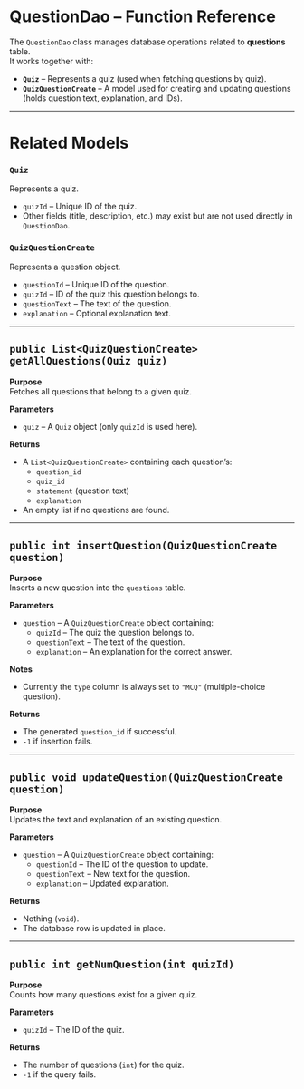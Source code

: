 # QuestionDao – Function Reference

The `QuestionDao` class manages database operations related to **questions** table.  
It works together with:
- **`Quiz`** – Represents a quiz (used when fetching questions by quiz).
- **`QuizQuestionCreate`** – A model used for creating and updating questions (holds question text, explanation, and IDs).

---

# Related Models

### `Quiz`
Represents a quiz.
- `quizId` – Unique ID of the quiz.
- Other fields (title, description, etc.) may exist but are not used directly in `QuestionDao`.

### `QuizQuestionCreate`
Represents a question object.
- `questionId` – Unique ID of the question.
- `quizId` – ID of the quiz this question belongs to.
- `questionText` – The text of the question.
- `explanation` – Optional explanation text.

---

## `public List<QuizQuestionCreate> getAllQuestions(Quiz quiz)`

**Purpose**  
Fetches all questions that belong to a given quiz.

**Parameters**
- `quiz` – A `Quiz` object (only `quizId` is used here).

**Returns**
- A `List<QuizQuestionCreate>` containing each question’s:
    - `question_id`
    - `quiz_id`
    - `statement` (question text)
    - `explanation`
- An empty list if no questions are found.

---

## `public int insertQuestion(QuizQuestionCreate question)`

**Purpose**  
Inserts a new question into the `questions` table.

**Parameters**
- `question` – A `QuizQuestionCreate` object containing:
    - `quizId` – The quiz the question belongs to.
    - `questionText` – The text of the question.
    - `explanation` – An explanation for the correct answer.

**Notes**
- Currently the `type` column is always set to `"MCQ"` (multiple-choice question).

**Returns**
- The generated `question_id` if successful.
- `-1` if insertion fails.

---

## `public void updateQuestion(QuizQuestionCreate question)`

**Purpose**  
Updates the text and explanation of an existing question.

**Parameters**
- `question` – A `QuizQuestionCreate` object containing:
    - `questionId` – The ID of the question to update.
    - `questionText` – New text for the question.
    - `explanation` – Updated explanation.

**Returns**
- Nothing (`void`).
- The database row is updated in place.

---

## `public int getNumQuestion(int quizId)`

**Purpose**  
Counts how many questions exist for a given quiz.

**Parameters**
- `quizId` – The ID of the quiz.

**Returns**
- The number of questions (`int`) for the quiz.
- `-1` if the query fails.


